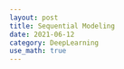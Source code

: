 ```yaml
---
layout: post
title: Sequential Modeling
date: 2021-06-12
category: DeepLearning
use_math: true
---
```

